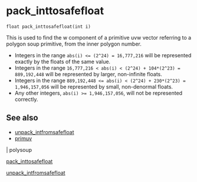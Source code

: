 # pack_inttosafefloat

`float pack_inttosafefloat(int i)`

This is used to find the w component of a primitive uvw vector
referring to a polygon soup primitive, from the inner polygon number.

- Integers in the range `abs(i) <= (2^24) = 16,777,216` will be represented exactly by the floats of the same value.
- Integers in the range `16,777,216 < abs(i) < (2^24) + 104*(2^23) = 889,192,448` will be represented by larger, non-infinite floats.
- Integers in the range `889,192,448 <= abs(i) < (2^24) + 230*(2^23) = 1,946,157,056`
  will be represented by small, non-denormal floats.
- Any other integers, `abs(i) >= 1,946,157,056`, will not be represented correctly.

## See also

- [unpack_intfromsafefloat](unpack_intfromsafefloat.html)
- [primuv](primuv.html)

|
polysoup

[pack_inttosafefloat](pack_inttosafefloat.html)

[unpack_intfromsafefloat](unpack_intfromsafefloat.html)
